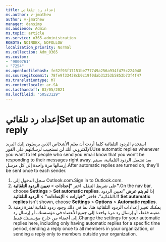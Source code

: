 ```yaml
---
title: إعداد رد تلقائي
ms.author: v-jmathew
author: v-jmathew
manager: dansimp
ms.audience: Admin
ms.topic: article
ms.service: o365-administration
ROBOTS: NOINDEX, NOFOLLOW
localization_priority: Normal
ms.collection: Adm_O365
ms.custom:
- "9000761"
- "7254"
ms.openlocfilehash: fe32f93f17151be777749a256a934f475c224048
ms.sourcegitcommit: 78fe9f33438cb0c19f0dab31253b5853b73f4f47
ms.translationtype: MT
ms.contentlocale: ar-SA
ms.lasthandoff: 03/05/2021
ms.locfileid: "50523129"
---
```

# <a name="set-up-an-automatic-reply"></a><span data-ttu-id="eb811-102">إعداد رد تلقائي</span><span class="sxs-lookup"><span data-stu-id="eb811-102">Set up an automatic reply</span></span>

<span data-ttu-id="eb811-103">استخدم الردود التلقائية كلما أردت أن يعلم الأشخاص الذين يرسلون إليك البريد الإلكتروني أنك لن تستجيب لرسائلهم على الفور.</span><span class="sxs-lookup"><span data-stu-id="eb811-103">Use automatic replies whenever you want to let people who send you email know that you won’t be responding to their messages right away.</span></span> <span data-ttu-id="eb811-104">بعد تشغيل الردود التلقائية، سيتم إرسالها مرة واحدة إلى كل مرسل.</span><span class="sxs-lookup"><span data-stu-id="eb811-104">After automatic replies are turned on, they’ll be sent once to each sender.</span></span>

1. <span data-ttu-id="eb811-105">سجل الدخول إلى Outlook.com.</span><span class="sxs-lookup"><span data-stu-id="eb811-105">Sign in to Outlook.com.</span></span>
2. <span data-ttu-id="eb811-106">على شريط التنقل، اختر **"إعدادات**  >  **تعيين الردود التلقائية".**</span><span class="sxs-lookup"><span data-stu-id="eb811-106">On the nav bar, choose **Settings** > **Set automatic replies**.</span></span> <span data-ttu-id="eb811-107">إذا **لم يتم عرض** "تعيين الردود التلقائية"، فاختر **"خيارات**  >  **الإعدادات"**  >  **الردود التلقائية.**</span><span class="sxs-lookup"><span data-stu-id="eb811-107">If **Set automatic replies** isn't shown, choose **Settings** > **Options** > **Automatic replies**.</span></span>
3. <span data-ttu-id="eb811-108">يمكنك تغيير إعدادات الردود التلقائية هنا، بما في ذلك وجود ردود تلقائية لفترة زمنية معينة فقط، أو إرسال رد مرة واحدة إلى جميع الأعضاء في مؤسستك، أو إرسال رد إلى أعضاء من خارج مؤسستك فقط.</span><span class="sxs-lookup"><span data-stu-id="eb811-108">Change the settings for your automatic replies here, including only having automatic replies for a specific time period, sending a reply once to all members in your organization, or sending a reply only to members outside your organization.</span></span>
